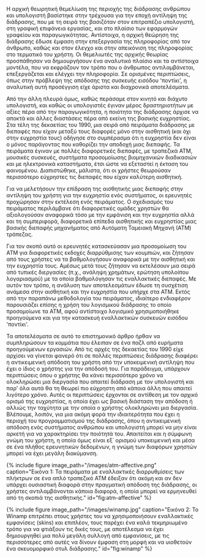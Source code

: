 Η αρχική θεωρητική θεμελίωση της περιοχής της διάδρασης ανθρώπου και
υπολογιστή βασίστηκε στην τρέχουσα για την εποχή αντίληψη της διάδρασης,
που με τη σειρά της βασιζόταν στον επιτραπέζιο υπολογιστή, στη γραφική
επιφάνεια εργασίας, και στο πλαίσιο των εφαρμογών γραφείου και
παραγωγικότητας. Αντίστοιχα, η αρχική θεώρηση της διάδρασης έδωσε έμφαση
στην επεξεργασία της πληροφορίας από τον άνθρωπο, καθώς και στον έλεγχο
και στην απεικόνιση της πληροφορίας στο τερματικό του χρήστη. Οι
θεμελιωτές της αρχικής θεωρίας προσπάθησαν να δημιουργήσουν ένα
αναλυτικό πλαίσιο και τα αντίστοιχα μοντέλα, που να εκφράζουν τον τρόπο
που ο άνθρωπος αντιλαμβάνεται, επεξεργάζεται και ελέγχει την πληροφορία.
Σε ορισμένες περιπτώσεις, όπως στην πρόβλεψη της απόδοσης της συσκευής
εισόδου 'ποντίκι', η αναλυτική αυτή προσέγγιση είχε άριστα και
διαχρονικά αποτελέσματα.

Από την άλλη πλευρά όμως, καθώς περάσαμε στον κινητό και διάχυτο
υπολογιστή, και καθώς οι υπολογιστές έγιναν μέρος δραστηριοτήτων με
αξίες πέρα από την παραγωγικότητα, η ποιότητα της διάδρασης άρχισε να
αποκτά και άλλες διαστάσεις πέρα από εκείνη της βασικής ευχρηστίας. Στα
τέλη της δεκαετίας του 1990, μια σειρά από πειράματα διάδρασης με
διεπαφές που είχαν μεταξύ τους διαφορές μόνο στην αισθητική (και όχι
στην ευχρηστία τους) οδήγησε στο συμπέρασμα ότι η ευχρηστία δεν είναι ο
μόνος παράγοντας που καθορίζει την αποδοχή μιας διεπαφής. Τα πειράματα
έγιναν με πολλές διαφορετικές διεπαφές, με τραπεζικά ATM, μουσικές
συσκευές, συστήματα προσομοίωσης βιομηχανικών διαδικασιών και με
ηλεκτρονικά καταστήματα, έτσι ώστε να εξεταστεί η έκταση του φαινομένου.
Διαπιστώθηκε, μάλιστα, ότι οι χρήστες θεωρούσαν περισσότερο εύχρηστες
τις διεπαφές που είχαν καλύτερη αισθητική.

Για να μελετήσουν την επίδραση της αισθητικής μιας διεπαφής στην
αντίληψη του χρήστη για την ευχρηστία ενός συστήματος, οι ερευνητές
προχώρησαν στην εκτέλεση ενός πειράματος. Ο σχεδιασμός του πειράματος
περιλάμβανε ότι διαφορετικές ομάδες χρηστών θα αξιολογούσαν αναφορικά
τόσο με την εμφάνιση και την ευχρηστία αλλά και τη συμπεριφορά,
διαφορετικά επίπεδα αισθητικής και ευχρηστίας μιας βασικής διεπαφής
μηχανήματος από Αυτόματη Ταμειακή Μηχανή (ΑΤΜ) τράπεζας.

Για τον σκοπό αυτό οι ερευνητές κατασκεύασαν μια προσομοίωση του ΑΤΜ για
διαφορετικές εκδοχές διαρρύθμισης των κουμπιών, και ζήτησαν από τους
χρήστες να τα βαθμολογήσουν αναφορικά με την αισθητική και την ευχρηστία
τους. Αμέσως μετά τους ζήτησαν να εκτελέσουν μια σειρά από τυπικές
διεργασίες (π.χ., ανάληψη χρημάτων, ερώτηση υπολοίπου λογαριασμού) με τα
οποία βαθμολόγησαν τις εναλλακτικές διεπαφές. Με αυτόν τον τρόπο, η
ανάλυση των αποτελεσμάτων έδωσε τη συσχέτιση ανάμεσα στην αισθητική και
την ευχρηστία που υπήρχε στα ΑΤΜ. Εκτός από την παραπάνω μεθοδολογία του
πειράματος, ιδιαίτερο ενδιαφέρον παρουσιάζει επίσης η χρήση του
λογισμικού διάδρασης το οποίο προσομοίωνε τα ΑΤΜ, αφού αντίστοιχο
λογισμικό χρησιμοποιήθηκε προηγούμενα και για την κατασκευή εναλλακτικών
συσκευών εισόδου 'ποντίκι'.

Τα αποτελέσματα σε αυτό το επιστημονικό άρθρο ήρθαν να συμπληρώσουν τα
κομμάτια που έλειπαν σε ένα παζλ από ευρήματα προηγούμενων εργασιών. Από
τις αρχές της δεκαετίας του 1990 είχε αρχίσει να γίνεται φανερό ότι σε
πολλές περιπτώσεις διάδρασης διαφέρει η αντικειμενική απόδοση του χρήστη
από την υποκειμενική αντίληψη που έχει ο ίδιος ο χρήστης για την απόδοσή
του. Για παράδειγμα, υπάρχουν περιπτώσεις όπου ο χρήστης θα κάνει
περισσότερο χρόνο να ολοκληρώσει μια διεργασία που απαιτεί διάδραση με
τον υπολογιστή και παρ' όλα αυτά θα τη θεωρεί πιο εύχρηστη από κάποια
άλλη που απαιτεί λιγότερο χρόνο. Αυτές οι περιπτώσεις έρχονται σε
αντίθεση με τον αρχικό ορισμό της ευχρηστίας, η οποία έχει ως βασική
διάσταση την απόδοση ή αλλιώς την ταχύτητα με την οποία ο χρήστης
ολοκληρώνει μια διεργασία. Βλέπουμε, λοιπόν, για μια ακόμη φορά την
ιδιαιτερότητα που έχει η περιοχή του προγραμματισμού της διάδρασης, όπου
η αντικειμενική απόδοση ενός συστήματος ανθρώπου και υπολογιστή μπορεί
να μην είναι αρκετή για να χαρακτηρίσει την ποιότητά του. Απαιτείται και
η σύμφωνη γνώμη του χρήστη, η οποία όμως είναι εξ΄ ορισμού υποκειμενική
και μέσα σε ένα πλήθος ερευνητικών δεδομένων, η γνώμη των διαφόρων
χρηστών μπορεί να έχει μεγάλη διακύμανση.

{% include figure image_path="/images/atm-affective.png" caption="Εικόνα 1: Τα πειράματα με εναλλακτικές διαρρυθμίσεις των πλήκτρων σε ένα απλό τραπεζικό ATM έδειξαν ότι ακόμη και αν δεν υπάρχει ουσιαστική διαφορά στην πραγματική απόδοση της διάδρασης, οι χρήστες αντιλαμβάνονται κάποια διαφορά, η οποία μπορεί να ερμηνευθεί από τη σκοπιά της αισθητικής." id="fig:atm-affective" %}

{% include figure image_path="/images/winamp.jpg" caption="Εικόνα 2: Το Winamp επιτρέπει στους χρήστες του να χρησιμοποιήσουν εναλλακτικές εμφανίσεις (skins) και επιπλέον, τους παρέχει ένα καλά τεκμηριωμένο τρόπο για να φτιάξουν τις δικές τους, με αποτέλεσμα να έχει δημιουργηθεί μια πολύ μεγάλη συλλογή από εμφανίσεις, με τις περισσότερες από αυτές να δίνουν έμφαση στη μορφή και να υιοθετούν ένα σκευομορφικό στυλ διάδρασης." id="fig:winamp" %}
